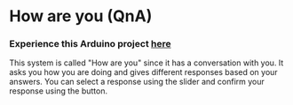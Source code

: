 # How are you (QnA)

### Experience this Arduino project [here](https://wokwi.com/projects/407278569002251265)

This system is called "How are you" since it has a conversation with you. It asks you how you are doing and gives different responses based on your answers. You can select a response using the slider and confirm your response using the button.
